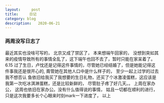 ```yaml
---
layout:     post
title:     日记
category: blog
description:   2020-06-21
---
```


### 两周没写日志了
  最近其实也没啥可写的， 北京又成了禁区了， 本来想端午回家的， 没想到突如其来的疫情导致所有的事情全乱了，这下端午也回不去了，暂时只能在家呆着了。6.15 过了生日，卢忱还是记得这件事情的，尽管她已经结婚了，但是她能记得这件事我还是很开心的, 甭管她在其他人口中是什么样子的， 至少一起上过学的过去我不想否认
  鱼依旧给我买了我想要的生日礼物，还买了个冰激凌蛋糕，这应该是我第一次吃冰淇淋蛋糕，还是比较新鲜的， 尽管肚子疼了好几天。。
  上周在家办公， 这周也依旧在家办公。没有什么值得说的事情， 姑且一切都在顺利的进行，只是这次我要多长个心眼来时刻mark一下进度了，
  以上
